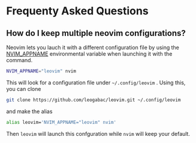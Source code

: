 # Frequenty Asked Questions

## How do I keep multiple neovim configurations?

Neovim lets you lauch it with a different configuration file by using the [NVIM_APPNAME](https://neovim.io/doc/user/starting.html#%24NVIM_APPNAME) environmental variable when launching it with the command.

```bash
NVIM_APPNAME="leovim" nvim
```
This will look for a configuration file under `~/.config/leovim` . Using this, you can clone
```bash
git clone https://github.com/leogabac/leovim.git ~/.config/leovim
```
and make the alias 
```bash
alias leovim='NVIM_APPNAME="leovim" nvim'
```
Then `leovim` will launch this confguration while `nvim` will keep your default.


